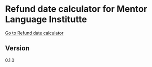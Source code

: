 # Refund date calculator for Mentor Language Institutte

[Go to Refund date calculator](http://refund.catchasoft.com)

## Version  
0.1.0